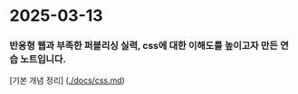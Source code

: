 # 2025-03-13

### 반응형 웹과 부족한 퍼블리싱 실력, css에 대한 이해도를 높이고자 만든 연습 노트입니다.

[기본 개념 정리] ([./docs/css.md](https://github.com/kgccm/csspractice/blob/main/docs/css.md))
